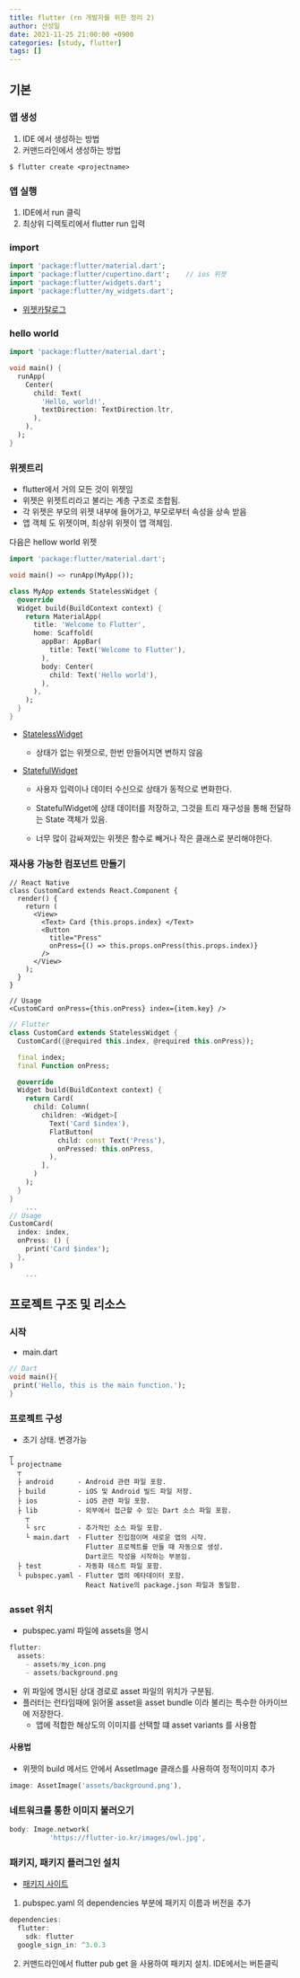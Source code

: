 ```yaml
---
title: flutter (rn 개발자를 위한 정리 2)
author: 신성일
date: 2021-11-25 21:00:00 +0900
categories: [study, flutter]
tags: []
---
```


## 기본

### 앱 생성

1. IDE 에서 생성하는 방법
2. 커맨드라인에서 생성하는 방법

```
$ flutter create <projectname>
```

### 앱 실행

1. IDE에서 run 클릭
2. 최상위 디렉토리에서 flutter run 입력

### import

```dart
import 'package:flutter/material.dart';
import 'package:flutter/cupertino.dart'; 	// ios 위젯
import 'package:flutter/widgets.dart';
import 'package:flutter/my_widgets.dart';
```

- [위젯카탈로그](https://flutter-ko.dev/docs/development/ui/widgets)

### hello world

```dart
import 'package:flutter/material.dart';

void main() {
  runApp(
    Center(
      child: Text(
        'Hello, world!',
        textDirection: TextDirection.ltr,
      ),
    ),
  );
}
```

### 위젯트리

- flutter에서 거의 모든 것이 위젯임
- 위젯은 위젯트리라고 불리는 계층 구조로 조합됨.
- 각 위젯은 부모의 위젯 내부에 들어가고, 부모로부터 속성을 상속 받음
- 앱 객체 도 위젯이며, 최상위 위젯이 앱 객체임.

다음은 hellow world 위젯

```dart
import 'package:flutter/material.dart';

void main() => runApp(MyApp());

class MyApp extends StatelessWidget {
  @override
  Widget build(BuildContext context) {
    return MaterialApp(
      title: 'Welcome to Flutter',
      home: Scaffold(
        appBar: AppBar(
          title: Text('Welcome to Flutter'),
        ),
        body: Center(
          child: Text('Hello world'),
        ),
      ),
    );
  }
}
```

- [StatelessWidget](https://api.flutter.dev/flutter/widgets/StatelessWidget-class.html)

  - 상태가 없는 위젯으로, 한번 만들어지면 변하지 않음

- [StatefulWidget](https://api.flutter.dev/flutter/widgets/StatefulWidget-class.html)

  - 사용자 입력이나 데이터 수신으로 상태가 동적으로 변화한다.

  - StatefulWidget에 상태 데이터를 저장하고, 그것을 트리 재구성을 통해 전달하는 State 객체가 있음.
  - 너무 많이 감싸져있는 위젯은 함수로 빼거나 작은 클래스로 분리해야한다.

### 재사용 가능한 컴포넌트 만들기

```react
// React Native
class CustomCard extends React.Component {
  render() {
    return (
      <View>
        <Text> Card {this.props.index} </Text>
        <Button
          title="Press"
          onPress={() => this.props.onPress(this.props.index)}
        />
      </View>
    );
  }
}

// Usage
<CustomCard onPress={this.onPress} index={item.key} />
```

```dart
// Flutter
class CustomCard extends StatelessWidget {
  CustomCard({@required this.index, @required this.onPress});

  final index;
  final Function onPress;

  @override
  Widget build(BuildContext context) {
    return Card(
      child: Column(
        children: <Widget>[
          Text('Card $index'),
          FlatButton(
            child: const Text('Press'),
            onPressed: this.onPress,
          ),
        ],
      )
    );
  }
}
    ...
// Usage
CustomCard(
  index: index,
  onPress: () {
    print('Card $index');
  },
)
    ...
```

## 프로젝트 구조 및 리소스

### 시작

- main.dart

```dart
// Dart
void main(){
 print('Hello, this is the main function.');
}
```

### 프로젝트 구성

- 초기 상태. 변경가능

```
┬
└ projectname
  ┬
  ├ android      - Android 관련 파일 포함.
  ├ build        - iOS 및 Android 빌드 파일 저장.
  ├ ios          - iOS 관련 파일 포함.
  ├ lib          - 외부에서 접근할 수 있는 Dart 소스 파일 포함.
    ┬
    └ src        - 추가적인 소스 파일 포함.
    └ main.dart  - Flutter 진입점이며 새로운 앱의 시작.
                   Flutter 프로젝트를 만들 때 자동으로 생성.
                   Dart코드 작성을 시작하는 부분임.
  ├ test         - 자동화 테스트 파일 포함.
  └ pubspec.yaml - Flutter 앱의 메타데이터 포함.
                   React Native의 package.json 파일과 동일함.
```

### asset 위치

- pubspec.yaml 파일에 assets을 명시

```dart
flutter:
  assets:
    - assets/my_icon.png
    - assets/background.png
```

- 위 파일에 명시된 상대 경로로 asset 파일의 위치가 구분됨.
- 플러터는 런타임때에 읽어올 asset을 asset bundle 이라 불리는 특수한 아카이브에 저장한다.
  - 앱에 적합한 해상도의 이미지를 선택할 떄 asset variants 를 사용함

#### 사용법

- 위젯의 build 메서드 안에서 AssetImage 클래스를 사용하여 정적이미지 추가

```dart
image: AssetImage('assets/background.png'),
```

### 네트워크를 통한 이미지 불러오기

```dart
body: Image.network(
          'https://flutter-io.kr/images/owl.jpg',
```

### 패키지, 패키지 플러그인 설치

- [패키지 사이트](https://pub.dev/flutter/packages)

1. pubspec.yaml 의 dependencies 부분에 패키지 이름과 버전을 추가

```dart
dependencies:
  flutter:
    sdk: flutter
  google_sign_in: ^3.0.3
```

2. 커맨드라인에서 flutter pub get 을 사용하여 패키지 설치. IDE에서는 버튼클릭
